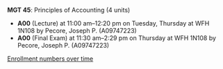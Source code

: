 **MGT 45**: Principles of Accounting (4 units)

- **A00** (Lecture) at 11:00 am–12:20 pm on Tuesday, Thursday at WFH 1N108 by Pecore, Joseph P. (A09747223)
- **A00** (Final Exam) at 11:30 am–2:29 pm on Thursday at WFH 1N108 by Pecore, Joseph P. (A09747223)

[Enrollment numbers over time](./MGT45.tsv)
